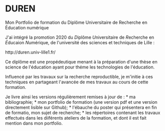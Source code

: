 # DUREN
Mon Portfolio de formation du Diplôme Universitaire de Recherche en Éducation numérique

J'ai intégré la promotion 2020 du *D*iplôme *U*niversitaire de *R*echerche en *É*ducaion *N*umérique, de l'université des sciences et techniques de Lille :  
<p style="testalign:center">  http://duren.univ-lille1.fr/ <p/>  

Ce diplôme est une propédeutique menant à la préparation d'une thèse en science de l'éducation ayant pour théme les technologies de l'éducation.

Influencé par les travaux sur la recherche reproductible, je m'initie à ces techniques en partageant l'avancée de mes travaux au cours de cette formation.

Je livre ainsi les versions régulièrement remises à jour de :
    * ma bibliographie;
    * mon portfolio de formation (une version pdf et une version directement lisible sur Github);
    * l'ébauche du poster qui présentera en fin de formatio, mon sujet de recherche;
    * les répertoires contenant les travaux effectués dans les diiférents ateliers de la formation, et dont il est fait mention dans mon portfolio.
    
    
